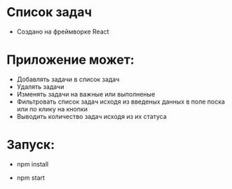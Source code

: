 # Список задач

- Создано на фреймворке React 

# Приложение может:

- Добавлять задачи в список задач
- Удалять задачи
- Изменять задачи на важные или выполненые
- Фильтровать список задач исходя из введеных данных в поле поска или по клику на кнопки
- Выводить количество задач исходя из их статуса

# Запуск:

- npm install

- npm start
